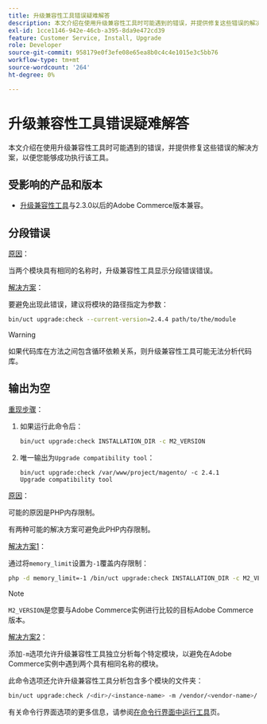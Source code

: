 ```yaml
---
title: 升级兼容性工具错误疑难解答
description: 本文介绍在使用升级兼容性工具时可能遇到的错误，并提供修复这些错误的解决方案，以便您能够成功执行该工具。
exl-id: 1cce1146-942e-46cb-a395-8da9e472cd39
feature: Customer Service, Install, Upgrade
role: Developer
source-git-commit: 958179e0f3efe08e65ea8b0c4c4e1015e3c5bb76
workflow-type: tm+mt
source-wordcount: '264'
ht-degree: 0%

---
```


# 升级兼容性工具错误疑难解答

本文介绍在使用升级兼容性工具时可能遇到的错误，并提供修复这些错误的解决方案，以便您能够成功执行该工具。

## 受影响的产品和版本

* [升级兼容性工具](https://experienceleague.adobe.com/docs/commerce-operations/upgrade-guide/upgrade-compatibility-tool/overview.html)与2.3.0以后的Adobe Commerce版本兼容。

## 分段错误

<u>原因</u>：

当两个模块具有相同的名称时，升级兼容性工具显示分段错误错误。

<u>解决方案</u>：

要避免出现此错误，建议将模块的路径指定为参数：

```bash
bin/uct upgrade:check --current-version=2.4.4 path/to/the/module
```

>[!WARNING]
>
> 如果代码库在方法之间包含循环依赖关系，则升级兼容性工具可能无法分析代码库。

## 输出为空

<u>重现步骤</u>：

1. 如果运行此命令后：

   ```bash
   bin/uct upgrade:check INSTALLATION_DIR -c M2_VERSION
   ```

1. 唯一输出为`Upgrade compatibility tool`：

   ```terminal
   bin/uct upgrade:check /var/www/project/magento/ -c 2.4.1
   Upgrade compatibility tool
   ```

<u>原因</u>：

可能的原因是PHP内存限制。

有两种可能的解决方案可避免此PHP内存限制。

<u>解决方案1</u>：

通过将`memory_limit`设置为`-1`覆盖内存限制：

```bash
php -d memory_limit=-1 /bin/uct upgrade:check INSTALLATION_DIR -c M2_VERSION
```

>[!NOTE]
>
> `M2_VERSION`是您要与Adobe Commerce实例进行比较的目标Adobe Commerce版本。

<u>解决方案2</u>：

添加`-m`选项允许升级兼容性工具独立分析每个特定模块，以避免在Adobe Commerce实例中遇到两个具有相同名称的模块。

此命令选项还允许升级兼容性工具分析包含多个模块的文件夹：

```bash
bin/uct upgrade:check /<dir>/<instance-name> -m /vendor/<vendor-name>/
```

有关命令行界面选项的更多信息，请参阅[在命令行界面中运行工具](https://experienceleague.adobe.com/docs/commerce-operations/upgrade-guide/upgrade-compatibility-tool/use-upgrade-compatibility-tool/run.html)页。
